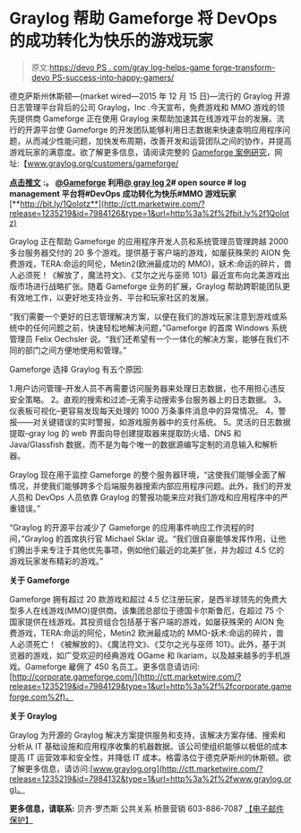 # Graylog 帮助 Gameforge 将 DevOps 的成功转化为快乐的游戏玩家

> 原文:[https://devo PS . com/gray log-helps-game forge-transform-devo PS-success-into-happy-gamers/](https://devops.com/graylog-helps-gameforge-transform-devops-success-into-happy-gamers/)

德克萨斯州休斯顿—(market wired—2015 年 12 月 15 日)—流行的 Graylog 开源日志管理平台背后的公司 Graylog，Inc .今天宣布，免费游戏和 MMO 游戏的领先提供商 Gameforge 正在使用 Graylog 来帮助加速其在线游戏平台的发展。流行的开源平台使 Gameforge 的开发团队能够利用日志数据来快速查明应用程序问题，从而减少性能问题，加快发布周期，改善开发和运营团队之间的协作，并提高游戏玩家的满意度。欲了解更多信息，请阅读完整的 [Gameforge 案例研究](http://ctt.marketwire.com/?release=1235219&id=7984111&type=1&url=https%3a%2f%2fwww.graylog.org%2fcustomers%2fgameforge%2f)，网址:【www.graylog.org/customers/gameforge/

[**点击推文**](http://ctt.marketwire.com/?release=1235219&id=7984117&type=1&url=http%3a%2f%2fctt.ec%2fD2inQ) **:。 [@Gameforge](http://ctt.marketwire.com/?release=1235219&id=7984120&type=1&url=https%3a%2f%2ftwitter.com%2fGameforge) 利用[@ gray log 2](http://ctt.marketwire.com/?release=1235219&id=7984123&type=1&url=https%3a%2f%2ftwitter.com%2fgraylog2)# open source # log management 平台将#DevOps 成功转化为快乐#MMO 游戏玩家**[**http://bit.ly/1QoIotz**](http://ctt.marketwire.com/?release=1235219&id=7984126&type=1&url=http%3a%2f%2fbit.ly%2f1QoIotz)

Graylog 正在帮助 Gameforge 的应用程序开发人员和系统管理员管理跨越 2000 多台服务器交付的 20 多个游戏。提供基于客户端的游戏，如屡获殊荣的 AION 免费游戏，TERA:命运的阿伦，Metin2(欧洲最成功的 MMO)，妖术:命运的碎片，兽人必须死！《解放了，魔法符文》、《艾尔之光与巫师 101》最近宣布向北美游戏出版市场进行战略扩张。随着 Gameforge 业务的扩展，Graylog 帮助跨职能团队更有效地工作，以更好地支持业务、平台和玩家社区的发展。

“我们需要一个更好的日志管理解决方案，以便在我们的游戏玩家注意到游戏或系统中的任何问题之前，快速轻松地解决问题，”Gameforge 的首席 Windows 系统管理员 Felix Oechsler 说。“我们还希望有一个一体化的解决方案，能够在我们不同的部门之间方便地使用和管理。”

Gameforge 选择 Graylog 有五个原因:

1.用户访问管理–开发人员不再需要访问服务器来处理日志数据，也不用担心违反安全策略。
2。直观的搜索和过滤–无需手动搜索多台服务器上的日志数据。
3。仪表板可视化–更容易发现每天处理的 1000 万条事件消息中的异常情况。
4。警报——对关键错误的实时警报，如游戏服务器中的支付系统。
5。灵活的日志数据提取–gray log 的 web 界面向导创建提取器来提取防火墙、DNS 和 Java/Glassfish 数据，而不是为每个唯一的数据源编写定制的消息输入和解析器。

Graylog 现在用于监控 Gameforge 的整个服务器环境，“这使我们能够全面了解情况，并使我们能够跨多个后端服务器搜索内部应用程序问题。此外，我们的开发人员和 DevOps 人员依靠 Graylog 的警报功能来应对我们游戏和应用程序中的严重错误。”

“Graylog 的开源平台减少了 Gameforge 的应用事件响应工作流程的时间，”Graylog 的首席执行官 Michael Sklar 说。“我们很自豪能够发挥作用，让他们腾出手来专注于其他优先事项，例如他们最近的北美扩张，并为超过 4.5 亿的游戏玩家发布精彩的游戏。”

**关于 Gameforge**

Gameforge 拥有超过 20 款游戏和超过 4.5 亿注册玩家，是西半球领先的免费大型多人在线游戏(MMO)提供商。该集团总部位于德国卡尔斯鲁厄，在超过 75 个国家提供在线游戏。其投资组合包括基于客户端的游戏，如屡获殊荣的 AION 免费游戏，TERA:命运的阿伦，Metin2 欧洲最成功的 MMO-妖术:命运的碎片，兽人必须死亡！《被解放的》、《魔法符文》、《艾尔之光与巫师 101》。此外，基于浏览器的游戏，如广受欢迎的经典游戏 OGame 和 Ikariam，以及越来越多的手机游戏。Gameforge 雇佣了 450 名员工。更多信息请访问:[http://corporate.gameforge.com/](http://ctt.marketwire.com/?release=1235219&id=7984129&type=1&url=http%3a%2f%2fcorporate.gameforge.com%2f)。

**关于 Graylog**

Graylog 为开源的 Graylog 解决方案提供服务和支持，该解决方案存储、搜索和分析从 IT 基础设施和应用程序收集的机器数据。该公司使组织能够以极低的成本提高 IT 运营效率和安全性，并降低 IT 成本。格雷洛位于德克萨斯州的休斯顿。欲了解更多信息，请访问:[www.graylog.org](http://ctt.marketwire.com/?release=1235219&id=7984132&type=1&url=http%3a%2f%2fwww.graylog.org)。

**更多信息，请联系:** 贝齐·罗杰斯
公共关系
桥景营销
603-886-7087
[【电子邮件保护】](/cdn-cgi/l/email-protection#afcdcadbdccad6efcdddc6cbc8cad9c6cad8c2ceddc4cadbc6c1c881ccc0c2)
